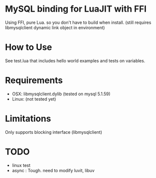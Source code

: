MySQL binding for LuaJIT with FFI
====
Using FFI, pure Lua. so you don't have to build when install. 
(still requires libmysqlclient dynamic link object in environment)


How to Use
====
See test.lua that includes hello world examples and tests on variables.


Requirements
====
 - OSX: libmysqlclient.dylib (tested on mysql 5.1.59)
 - Linux: (not tested yet)

Limitations
====
Only supports blocking interface (libmysqlclient)



TODO
====
 - linux test
 - async : Tough. need to modify luvit, libuv 
